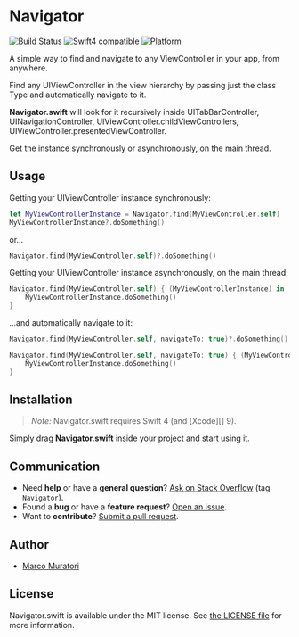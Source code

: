 # Navigator

[![Build Status][TravisBadge]][TravisLink] [![Swift4 compatible][Swift4Badge]][Swift4Link] [![Platform][PlatformBadge]][PlatformLink]

A simple way to find and navigate to any ViewController in your app, from anywhere.

Find any UIViewController in the view hierarchy by passing just the class Type and automatically navigate to it.

**Navigator.swift** will look for it recursively inside UITabBarController, UINavigationController, UIViewController.childViewControllers, UIViewController.presentedViewController. 

Get the instance synchronously or asynchronously, on the main thread.


## Usage
Getting your UIViewController instance synchronously:
```swift
let MyViewControllerInstance = Navigator.find(MyViewController.self)
MyViewControllerInstance?.doSomething()
```
or...
```swift
Navigator.find(MyViewController.self)?.doSomething()
```


Getting your UIViewController instance asynchronously, on the main thread:
```swift
Navigator.find(MyViewController.self) { (MyViewControllerInstance) in
    MyViewControllerInstance.doSomething()
}
```

...and automatically navigate to it:
```swift
Navigator.find(MyViewController.self, navigateTo: true)?.doSomething()

Navigator.find(MyViewController.self, navigateTo: true) { (MyViewControllerInstance) in
    MyViewControllerInstance.doSomething()
}
```

## Installation

> _Note:_ Navigator.swift requires Swift 4 (and [Xcode][] 9).

Simply drag **Navigator.swift** inside your project and start using it.

## Communication

- Need **help** or have a **general question**? [Ask on Stack
Overflow][] (tag `Navigator`).
- Found a **bug** or have a **feature request**? [Open an issue][].
- Want to **contribute**? [Submit a pull request][].

[Read the contributing guidelines]: ./CONTRIBUTING.md#contributing
[Ask on Stack Overflow]: http://stackoverflow.com/questions/tagged/Navigator
[Open an issue]: https://github.com/oblq/Navigator/issues/new
[Submit a pull request]: https://github.com/oblq/Navigator/fork


## Author

- [Marco Muratori](mailto:marcomrtr@gmail.com) 

## License

Navigator.swift is available under the MIT license. See [the LICENSE
file](./LICENSE.txt) for more information.


[Swift]: https://swift.org/

[TravisBadge]: https://img.shields.io/travis/stephencelis/SQLite.swift/master.svg?style=flat
[TravisLink]: https://travis-ci.org/stephencelis/SQLite.swift

[PlatformBadge]: https://cocoapod-badges.herokuapp.com/p/SQLite.swift/badge.png
[PlatformLink]: http://cocoadocs.org/docsets/SQLite.swift

[Swift4Badge]: https://img.shields.io/badge/swift-4-orange.svg?style=flat
[Swift4Link]: https://developer.apple.com/swift/
